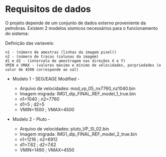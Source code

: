 # Requisitos de dados

O projeto depende de um conjunto de dados externo proveniente da petrobras. Existem 2 modelos sísmicos
 necessários para o funcionamento do sistema:
 
Definição das variaveis:
```
n1 - (número de amostras (linhas da imagem pixel))
n2 - (número de tracos (colunas da imagem)
d1 e d2 - (intervalo de amostragem nas direções X e Y)
VMIN e VMAX - (valores máximo e mínimo de velocidades, porpriedades (o valor de 4500 corresponde ao sal)
```

- Modelo 1 - SEG/EAGE Modified -
	- Arquivo de velocidades: mod_vp_05_nx7760_nz1040.bin 
	- Imagem migrada: IMG1_dip_FINAL_REF_model_1_true.bin
	- n1=1040 ; n2=7760 
	- d1=5    ; d2=5  
	- VMIN=1500 ; VMAX=4500 

- Modelo 2 - Pluto -
	- Arquivo de velocidades: pluto_VP_SI_02.bin 
	- Imagem migrada: IMG1_dip_FINAL_REF_model_2_true.bin
	- n1=1216 ; n2=6912
	- d1=7.62 ; d2=7.62
	- VMIN=1490 ; VMAX=4550
